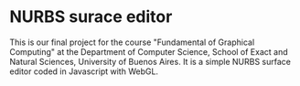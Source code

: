# NURBS surace editor

This is our final project for the course "Fundamental of Graphical Computing" at the Department of Computer Science, School of Exact and Natural Sciences, University of Buenos Aires. It is a simple NURBS surface editor coded in Javascript with WebGL.
